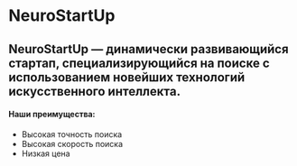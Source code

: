 # NeuroStartUp
## **NeuroStartUp** — динамически развивающийся стартап, специализирующийся на поиске с использованием новейших технологий искусственного интеллекта.
#### Наши преимущества:
* Высокая точность поиска
* Высокая скорость поиска
* Низкая цена